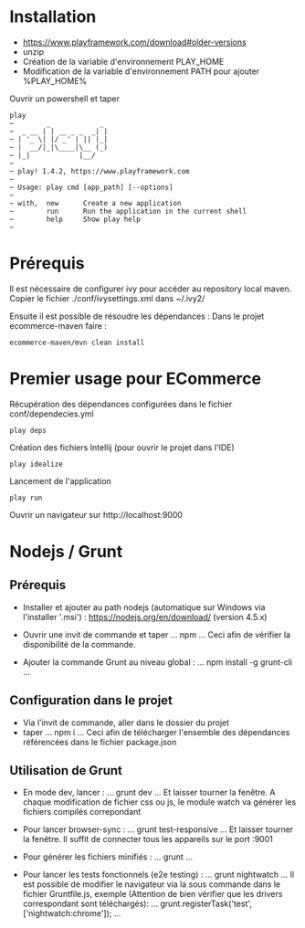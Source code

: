 # Installation

- https://www.playframework.com/download#older-versions
- unzip
- Création de la variable d'environnement PLAY_HOME
- Modification de la variable d'environnement PATH pour ajouter %PLAY_HOME%

Ouvrir un powershell et taper
```
play
~        _            _
~  _ __ | | __ _ _  _| |
~ | '_ \| |/ _' | || |_|
~ |  __/|_|\____|\__ (_)
~ |_|            |__/
~
~ play! 1.4.2, https://www.playframework.com
~
~ Usage: play cmd [app_path] [--options]
~
~ with,  new      Create a new application
~        run      Run the application in the current shell
~        help     Show play help
~
```

# Prérequis

Il est nécessaire de configurer ivy pour accéder au repository local maven.
Copier le fichier ./conf/ivysettings.xml dans ~/.ivy2/

Ensuite il est possible de résoudre les dépendances :
Dans le projet ecommerce-maven faire :
```
ecommerce-maven/mvn clean install
```

# Premier usage pour ECommerce
Récupération des dépendances configurées dans le fichier conf/dependecies.yml
```
play deps
```
Création des fichiers Intellij (pour ouvrir le projet dans l'IDE)
```
play idealize
```
Lancement de l'application
```
play run
```
Ouvrir un navigateur sur http://localhost:9000

# Nodejs / Grunt

## Prérequis

- Installer et ajouter au path nodejs (automatique sur Windows via l'installer '.msi') :  https://nodejs.org/en/download/ (version 4.5.x)
- Ouvrir une invit de commande et taper
...
npm
...
Ceci afin de vérifier la disponibilité de la commande.

- Ajouter la commande Grunt au niveau global :
...
npm install -g grunt-cli
...

## Configuration dans le projet
- Via l'invit de commande, aller dans le dossier du projet
- taper
...
npm i
...
Ceci afin de télécharger l'ensemble des dépendances référencées dans le fichier package.json

## Utilisation de Grunt
- En mode dev, lancer :
...
grunt dev
...
Et laisser tourner la fenêtre. A chaque modification de fichier css ou js, le module watch va générer les fichiers compilés correpondant

- Pour lancer browser-sync :
...
grunt test-responsive
...
Et laisser tourner la fenêtre. Il suffit de connecter tous les appareils sur le port :9001

- Pour générer les fichiers minifiés :
...
grunt
...

- Pour lancer les tests fonctionnels (e2e testing) :
...
grunt nightwatch
...
Il est possible de modifier le navigateur via la sous commande dans le fichier Gruntfile.js, exemple (Attention de bien vérifier que les drivers correspondant sont téléchargés):
...
grunt.registerTask('test', ['nightwatch:chrome']);
...